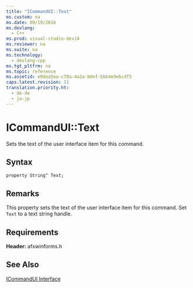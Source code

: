 ```yaml
---
title: "ICommandUI::Text"
ms.custom: na
ms.date: 09/19/2016
ms.devlang: 
  - C++
ms.prod: visual-studio-dev14
ms.reviewer: na
ms.suite: na
ms.technology: 
  - devlang-cpp
ms.tgt_pltfrm: na
ms.topic: reference
ms.assetid: e0dea5ea-c78a-4a2a-b0ef-bbb4e9ebcdf5
caps.latest.revision: 11
translation.priority.ht: 
  - de-de
  - ja-jp
---
```

# ICommandUI::Text
Sets the text of the user interface item for this command.  
  
## Syntax  
  
```  
property String^ Text;  
```  
  
## Remarks  
 This property sets the text of the user interface item for this command. Set `Text` to a text string handle.  
  
## Requirements  
 **Header:** afxwinforms.h  
  
## See Also  
 [ICommandUI Interface](../vs140/ICommandUI-Interface.md)